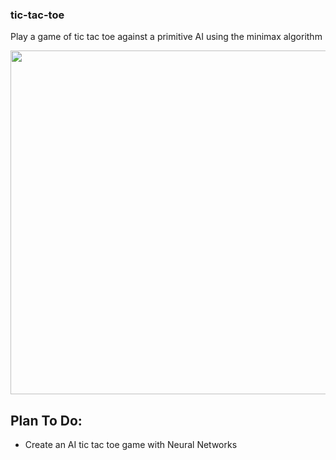 ### tic-tac-toe
Play a game of tic tac toe against a primitive AI using the minimax algorithm

<p align="center">
<img src="[https://github.com/giopolykra/tic-tac-toe/tree/main/ttt.png](https://github.com/giopolykra/tic-tac-toe/blob/main/ttt.png)" width="550">
</p>

## Plan To Do:
* Create an AI tic tac toe game with Neural Networks

